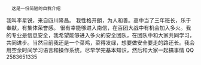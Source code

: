       这是一份简陋的自我介绍     
  我叫李星锐，来自四川隆昌。
  我性格开朗，为人和善。高中当了三年班长，乐于奉献，有集体荣誉感。
  很有幸能够进入南信，在百团大战中有机会加入多火。我的专业是信息安全，我希望能够进入多火的安全团队，在团队中和大家共同学习，共同进步。当然目前我还是一个菜鸡，菜得发绿，想要做安全要走的路还长。我会用空余时间学习语言和操作系统，尽早学完基本知识，然后和大家一起搞事情
QQ 2583651335
